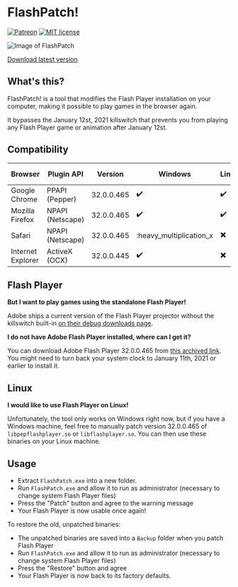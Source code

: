 # FlashPatch!

[![Patreon](https://img.shields.io/badge/Kofi-donate-purple.svg)](https://ko-fi.com/disyer) [![MIT license](https://img.shields.io/badge/License-MIT-blue.svg)](https://github.com/darktohka/FlashPatch/blob/master/LICENSE)

![Image of FlashPatch](https://i.imgur.com/0Sijhao.png)

[Download latest version](https://github.com/darktohka/FlashPatch/releases/latest)

## What's this?

FlashPatch! is a tool that modifies the Flash Player installation on your computer, making it possible to play games in the browser again.

It bypasses the January 12st, 2021 killswitch that prevents you from playing any Flash Player game or animation after January 12st.

## Compatibility

| Browser           | Plugin API       | Version    | Windows                 | Linux                    | Mac                      | 64-bit             | 32-bit                   |
| ----------------- | ---------------- | ---------- | ----------------------- | ------------------------ | ------------------------ | ------------------ | ------------------------ |
| Google Chrome     | PPAPI (Pepper)   | 32.0.0.465 | :heavy_check_mark:      | :heavy_check_mark:       | :heavy_check_mark:       | :heavy_check_mark: | :x:                      |
| Mozilla Firefox   | NPAPI (Netscape) | 32.0.0.465 | :heavy_check_mark:      | :heavy_check_mark:       | :heavy_check_mark:       | :heavy_check_mark: | :heavy_check_mark:       |
| Safari            | NPAPI (Netscape) | 32.0.0.465 | :heavy_multiplication_x | :heavy_multiplication_x: | :heavy_check_mark:       | :heavy_check_mark: | :heavy_multiplication_x: |
| Internet Explorer | ActiveX (OCX)    | 32.0.0.445 | :heavy_check_mark:      | :heavy_multiplication_x: | :heavy_multiplication_x: | :heavy_check_mark: | :heavy_check_mark:       |

## Flash Player

**But I want to play games using the standalone Flash Player!**

Adobe ships a current version of the Flash Player projector without the killswitch built-in [on their debug downloads page](https://adobe.com/support/flashplayer/debug_downloads.html).

**I do not have Adobe Flash Player installed, where can I get it?**

You can download Adobe Flash Player 32.0.0.465 from [this archived link](https://web.archive.org/web/20210112063313/http://fpdownload.adobe.com/get/flashplayer/pdc/32.0.0.465/install_flash_player.exe). You might need to turn back your system clock to January 11th, 2021 or earlier to install it.

## Linux

**I would like to use Flash Player on Linux!**

Unfortunately, the tool only works on Windows right now, but if you have a Windows machine, feel free to manually patch version 32.0.0.465 of `libpepflashplayer.so` or `libflashplayer.so`. You can then use these binaries on your Linux machine.

## Usage

- Extract `FlashPatch.exe` into a new folder.
- Run `FlashPatch.exe` and allow it to run as administrator (necessary to change system Flash Player files)
- Press the "Patch" button and agree to the warning message
- Your Flash Player is now usable once again!

To restore the old, unpatched binaries:

- The unpatched binaries are saved into a `Backup` folder when you patch Flash Player
- Run `FlashPatch.exe` and allow it to run as administrator (necessary to change system Flash Player files)
- Press the "Restore" button and agree
- Your Flash Player is now back to its factory defaults.
